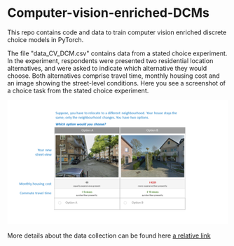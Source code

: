 # Computer-vision-enriched-DCMs
This repo contains code and data to train computer vision enriched discrete choice models in PyTorch.



The file "data_CV_DCM.csv" contains data from a stated choice experiment. In the experiment, respondents were presented two residential location alternatives, and were asked to indicate which alternative they would choose. Both alternatives comprise travel time, monthly housing cost and an image showing the street-level conditions. Here you see a screenshot of a choice task from the stated choice experiment.

![screenshot_stated_choice](screenshot_stated_choice.png)<br>

More details about the data collection can be found here
[a relative link](data_CV_DCM.csv)